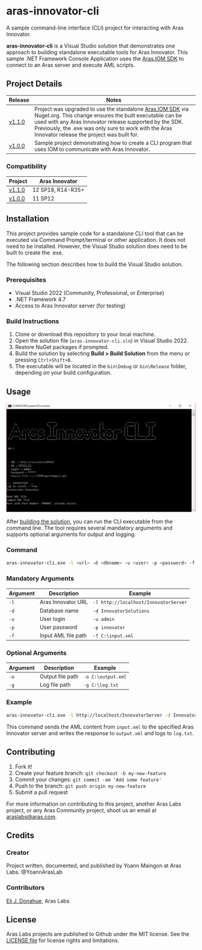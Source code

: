 # aras-innovator-cli

A sample command-line interface (CLI) project for interacting with Aras Innovator.

**aras-innovator-cli** is a Visual Studio solution that demonstrates one approach to building standalone executable tools for Aras Innovator. This sample .NET Framework Console Application uses the [Aras.IOM SDK](https://www.nuget.org/packages/Aras.IOM) to connect to an Aras server and execute AML scripts.

## Project Details

Release | Notes
--------|--------
[v1.1.0](https://github.com/ArasLabs/aras-innovator-cli/releases/tag/v1.1.0) | Project was upgraded to use the standalone [Aras.IOM SDK](https://www.nuget.org/packages/Aras.IOM) via Nuget.org. This change ensures the built executable can be used with any Aras Innovator release supported by the SDK. Previously, the .exe was only sure to work with the Aras Innovator release the project was built for.
[v1.0.0](https://github.com/ArasLabs/aras-innovator-cli/releases/tag/v1.0.0) | Sample project demonstrating how to create a CLI program that uses IOM to communicate with Aras Innovator.

### Compatibility

Project | Aras Innovator
--------|------
[v1.1.0](https://github.com/ArasLabs/aras-innovator-cli/releases/tag/v1.1.0) | 12 SP18, R14-R35+
[v1.0.0](https://github.com/ArasLabs/aras-innovator-cli/releases/tag/v1.0.0) | 11 SP12

## Installation

This project provides sample code for a standalone CLI tool that can be executed via Command Prompt/terminal or other application. It does not need to be installed. However, the Visual Studio solution does need to be built to create the .exe.

The following section describes how to build the Visual Studio solution.

### Prerequisites

- Visual Studio 2022 (Community, Professional, or Enterprise)
- .NET Framework 4.7
- Access to Aras Innovator server (for testing)

### Build Instructions

1. Clone or download this repository to your local machine.
2. Open the solution file (`aras-innovator-cli.sln`) in Visual Studio 2022.
3. Restore NuGet packages if prompted.
4. Build the solution by selecting **Build > Build Solution** from the menu or pressing `Ctrl+Shift+B`.
5. The executable will be located in the `bin\Debug` or `bin\Release` folder, depending on your build configuration.

## Usage

![CLI interface](screenshots/innovatorCLI.PNG)

After [building the solution](#build-instructions), you can run the CLI executable from the command line. The tool requires several mandatory arguments and supports optional arguments for output and logging.

### Command

```bash
aras-innovator-cli.exe -l <url> -d <dbname> -u <user> -p <password> -f <input_aml_file> [options]
```

### Mandatory Arguments

| Argument | Description            | Example                |
|----------|------------------------|------------------------|
| `-l`     | Aras Innovator URL     | `-l http://localhost/InnovatorServer` |
| `-d`     | Database name          | `-d InnovatorSolutions`|
| `-u`     | User login             | `-u admin`             |
| `-p`     | User password          | `-p innovator`         |
| `-f`     | Input AML file path    | `-f C:\input.xml`      |

### Optional Arguments

| Argument | Description            | Example                |
|----------|------------------------|------------------------|
| `-o`     | Output file path       | `-o C:\output.xml`     |
| `-g`     | Log file path          | `-g C:\log.txt`        |

### Example

```bash
aras-innovator-cli.exe -l http://localhost/InnovatorServer -d InnovatorSolutions -u admin -p innovator -f C:\input.xml -o C:\output.xml -g C:\log.txt
```

This command sends the AML content from `input.xml` to the specified Aras Innovator server and writes the response to `output.xml` and logs to `log.txt`.

## Contributing

1. Fork it!
2. Create your feature branch: `git checkout -b my-new-feature`
3. Commit your changes: `git commit -am 'Add some feature'`
4. Push to the branch: `git push origin my-new-feature`
5. Submit a pull request

For more information on contributing to this project, another Aras Labs project, or any Aras Community project, shoot us an email at [araslabs@aras.com](mailto:araslabs@aras.com).

## Credits

### Creator

Project written, documented, and published by Yoann Maingon at Aras Labs. @YoannArasLab

### Contributors

[Eli J. Donahue](https://github.com/EliJDonahue), Aras Labs

## License

Aras Labs projects are published to Github under the MIT license. See the [LICENSE file](https://github.com/ArasLabs/toc-search-bar/blob/master/LICENSE.md) for license rights and limitations.

